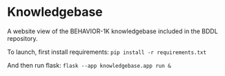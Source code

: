 # Knowledgebase
A website view of the BEHAVIOR-1K knowledgebase included in the BDDL repository.

To launch, first install requirements:
`pip install -r requirements.txt`

And then run flask:
`flask --app knowledgebase.app run &`